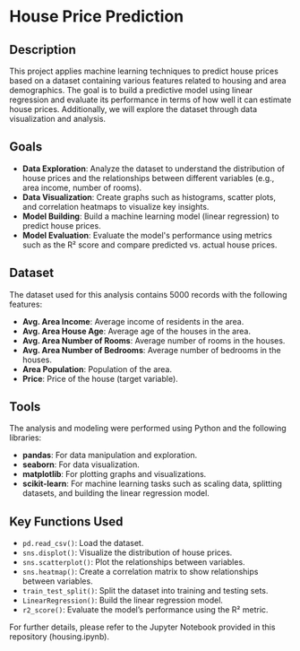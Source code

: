 # House Price Prediction

## Description
This project applies machine learning techniques to predict house prices based on a dataset containing various features related to housing and area demographics. The goal is to build a predictive model using linear regression and evaluate its performance in terms of how well it can estimate house prices. Additionally, we will explore the dataset through data visualization and analysis.

## Goals
- **Data Exploration**: Analyze the dataset to understand the distribution of house prices and the relationships between different variables (e.g., area income, number of rooms).
- **Data Visualization**: Create graphs such as histograms, scatter plots, and correlation heatmaps to visualize key insights.
- **Model Building**: Build a machine learning model (linear regression) to predict house prices.
- **Model Evaluation**: Evaluate the model's performance using metrics such as the R² score and compare predicted vs. actual house prices.

## Dataset
The dataset used for this analysis contains 5000 records with the following features:
- **Avg. Area Income**: Average income of residents in the area.
- **Avg. Area House Age**: Average age of the houses in the area.
- **Avg. Area Number of Rooms**: Average number of rooms in the houses.
- **Avg. Area Number of Bedrooms**: Average number of bedrooms in the houses.
- **Area Population**: Population of the area.
- **Price**: Price of the house (target variable).

## Tools
The analysis and modeling were performed using Python and the following libraries:
- **pandas**: For data manipulation and exploration.
- **seaborn**: For data visualization.
- **matplotlib**: For plotting graphs and visualizations.
- **scikit-learn**: For machine learning tasks such as scaling data, splitting datasets, and building the linear regression model.

## Key Functions Used
- `pd.read_csv()`: Load the dataset.
- `sns.displot()`: Visualize the distribution of house prices.
- `sns.scatterplot()`: Plot the relationships between variables.
- `sns.heatmap()`: Create a correlation matrix to show relationships between variables.
- `train_test_split()`: Split the dataset into training and testing sets.
- `LinearRegression()`: Build the linear regression model.
- `r2_score()`: Evaluate the model’s performance using the R² metric.

For further details, please refer to the Jupyter Notebook provided in this repository (housing.ipynb).
